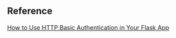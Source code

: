 ## Reference

[How to Use HTTP Basic Authentication in Your Flask App](https://www.youtube.com/watch?v=VW8qJxy4XcQ)